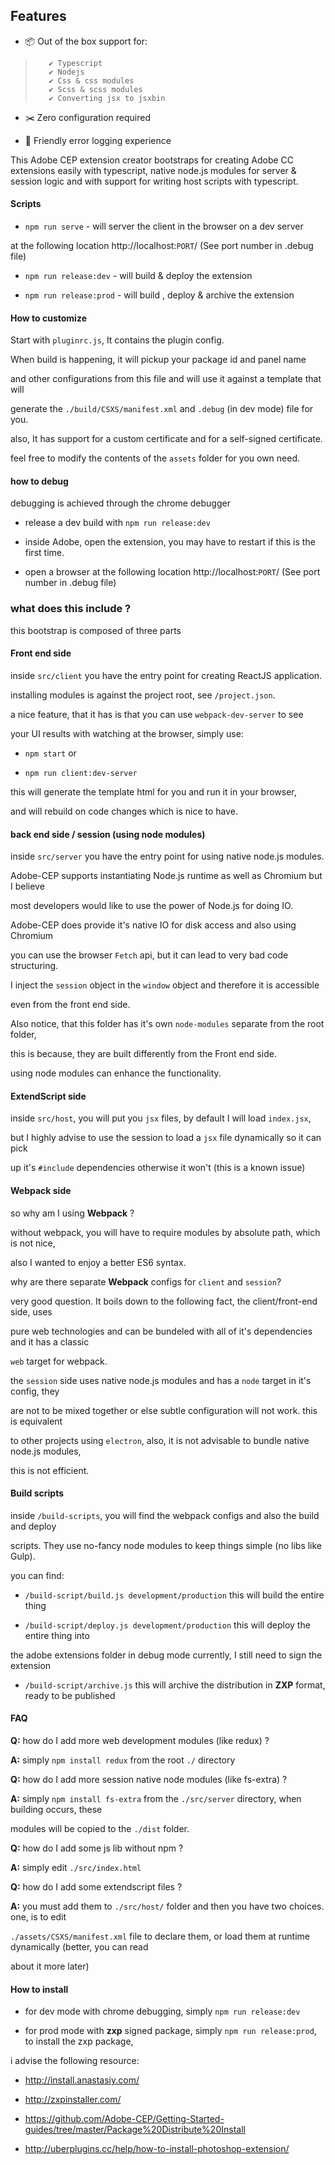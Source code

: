 
## Features

- 📦 Out of the box support for:

>        ✔ Typescript
>        ✔ Nodejs
>        ✔ Css & css modules
>        ✔ Scss & scss modules
>        ✔ Converting jsx to jsxbin

- ✂️ Zero configuration required

- 🚨 Friendly error logging experience




This Adobe CEP extension creator bootstraps for creating Adobe CC extensions easily with typescript, native node.js modules for server & session logic and with support for writing host scripts with typescript.



#### Scripts

- `npm run serve` - will server the client in the browser on a dev server

at the following location http://localhost:`PORT`/ (See port number in .debug file)

- `npm run release:dev` - will build & deploy the extension

- `npm run release:prod` - will build , deploy & archive the extension




#### How to customize

Start with `pluginrc.js`, It contains the plugin config.



When build is happening, it will pickup your package id and panel name

and other configurations from this file and will use it against a template that will

generate the `./build/CSXS/manifest.xml` and `.debug` (in dev mode) file for you.

also, It has support for a custom certificate and for a self-signed certificate.

feel free to modify the contents of the `assets` folder for you own need.



#### how to debug

debugging is achieved through the chrome debugger

- release a dev build with `npm run release:dev`

- inside Adobe, open the extension, you may have to restart if this is the first time.

- open a browser at the following location http://localhost:`PORT`/ (See port number in .debug file)



### what does this include ?

this bootstrap is composed of three parts



#### Front end side

inside `src/client` you have the entry point for creating ReactJS application.

installing modules is against the project root, see `/project.json`.

a nice feature, that it has is that you can use `webpack-dev-server` to see

your UI results with watching at the browser, simply use:

- `npm start` or

- `npm run client:dev-server`

this will generate the template html for you and run it in your browser,

and will rebuild on code changes which is nice to have.



#### back end side / session (using node modules)

inside `src/server` you have the entry point for using native node.js modules.

Adobe-CEP supports instantiating Node.js runtime as well as Chromium but I believe

most developers would like to use the power of Node.js for doing IO.



Adobe-CEP does provide it's native IO for disk access and also using Chromium

you can use the browser `Fetch` api, but it can lead to very bad code structuring.



I inject the `session` object in the `window` object and therefore it is accessible

even from the front end side.

Also notice, that this folder has it's own `node-modules` separate from the root folder,

this is because, they are built differently from the Front end side.



using node modules can enhance the functionality.



#### ExtendScript side

inside `src/host`, you will put you `jsx` files, by default I will load `index.jsx`,

but I highly advise to use the session to load a `jsx` file dynamically so it can pick

up it's `#include` dependencies otherwise it won't (this is a known issue)



#### Webpack side

so why am I using **Webpack** ?

without webpack, you will have to require modules by absolute path, which is not nice,

also I wanted to enjoy a better ES6 syntax.



why are there separate **Webpack** configs for `client` and `session`?

very good question. It boils down to the following fact, the client/front-end side, uses

pure web technologies and can be bundeled with all of it's dependencies and it has a classic

`web` target for webpack.

the `session` side uses native node.js modules and has a `node` target in it's config, they

are not to be mixed together or else subtle configuration will not work. this is equivalent

to other projects using `electron`, also, it is not advisable to bundle native node.js modules,

this is not efficient.



#### Build scripts

inside `/build-scripts`, you will find the webpack configs and also the build and deploy

scripts. They use no-fancy node modules to keep things simple (no libs like Gulp).



you can find:

- `/build-script/build.js development/production` this will build the entire thing

- `/build-script/deploy.js development/production` this will deploy the entire thing into

the adobe extensions folder in debug mode currently, I still need to sign the extension

- `/build-script/archive.js` this will archive the distribution in **ZXP** format, ready to be published



#### FAQ

**Q:** how do I add more web development modules (like redux) ?

**A:** simply `npm install redux` from the root `./` directory



**Q:** how do I add more session native node modules (like fs-extra) ?

**A:** simply `npm install fs-extra` from the `./src/server` directory, when building occurs, these

modules will be copied to the `./dist` folder.



**Q:** how do I add some js lib without npm ?

**A:** simply edit `./src/index.html`



**Q:** how do I add some extendscript files ?

**A:** you must add them to `./src/host/` folder and then you have two choices. one, is to edit

`./assets/CSXS/manifest.xml` file to declare them, or load them at runtime dynamically (better, you can read

about it more later)



#### How to install

- for dev mode with chrome debugging, simply `npm run release:dev`

- for prod mode with **zxp** signed package, simply `npm run release:prod`, to install the zxp package,

i advise the following resource:

- http://install.anastasiy.com/

- http://zxpinstaller.com/

- https://github.com/Adobe-CEP/Getting-Started-guides/tree/master/Package%20Distribute%20Install

- http://uberplugins.cc/help/how-to-install-photoshop-extension/